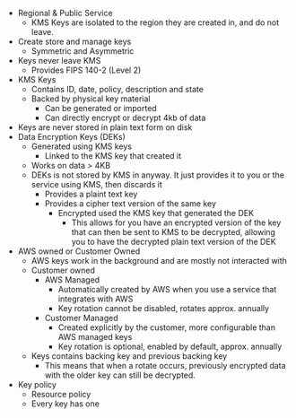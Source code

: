- Regional & Public Service
	- KMS Keys are isolated to the region they are created in, and do not leave.
- Create store and manage keys
	- Symmetric and Asymmetric
- Keys never leave KMS
	- Provides FIPS 140-2 (Level 2)
- KMS Keys
	- Contains ID, date, policy, description and state
	- Backed by physical key material
		- Can be generated or imported
		- Can directly encrypt or decrypt 4kb of data
- Keys are never stored in plain text form on disk
- Data Encryption Keys (DEKs)
	- Generated using KMS keys
		- Linked to the KMS key that created it
	- Works on data > 4KB
	- DEKs is not stored by KMS in anyway. It just provides it to you or the service using KMS, then discards it
		- Provides a plaint text key
		- Provides a cipher text version of the same key
			- Encrypted used the KMS key that generated the DEK
				- This allows for you have an encrypted version of the key that can then be sent to KMS to be decrypted, allowing you to have the decrypted plain text version of the DEK
- AWS owned or Customer Owned
	- AWS keys work in the background and are mostly not interacted with
	- Customer owned
		- AWS Managed
			- Automatically created by AWS when you use a service that integrates with AWS
			- Key rotation cannot be disabled, rotates approx. annually
		- Customer Managed
			- Created explicitly by the customer, more configurable than AWS managed keys
			- Key rotation is optional, enabled by default, approx. annually
	- Keys contains backing key and previous backing key
		- This means that when a rotate occurs, previously encrypted data with the older key can still be decrypted.
- Key policy
	- Resource policy
	- Every key has one